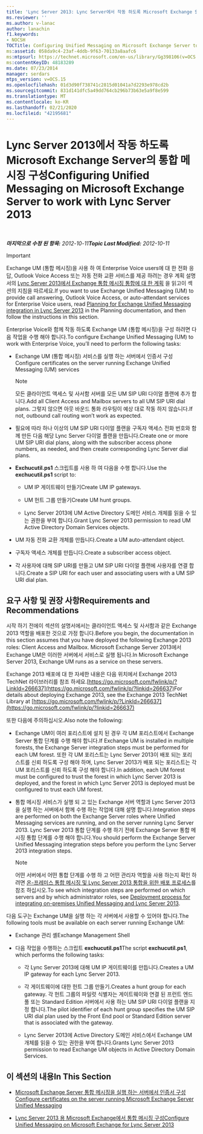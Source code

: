 ```yaml
---
title: 'Lync Server 2013: Lync Server에서 작동 하도록 Microsoft Exchange Server의 통합 메시징 구성'
ms.reviewer: ''
ms.author: v-lanac
author: lanachin
f1.keywords:
- NOCSH
TOCTitle: Configuring Unified Messaging on Microsoft Exchange Server to work with Lync Server 2013
ms:assetid: 058da9c4-23af-4ddb-9f63-70133a8aafc6
ms:mtpsurl: https://technet.microsoft.com/en-us/library/Gg398106(v=OCS.15)
ms:contentKeyID: 48183289
ms.date: 07/23/2014
manager: serdars
mtps_version: v=OCS.15
ms.openlocfilehash: 01d3d90f738741c2815d01041a7d2293e978cd2b
ms.sourcegitcommit: 831d141dfc5a49dd764cb296b73b63e5a9f8e599
ms.translationtype: MT
ms.contentlocale: ko-KR
ms.lasthandoff: 02/21/2020
ms.locfileid: "42195681"
---
```

<div data-xmlns="http://www.w3.org/1999/xhtml">

<div class="topic" data-xmlns="http://www.w3.org/1999/xhtml" data-msxsl="urn:schemas-microsoft-com:xslt" data-cs="https://msdn.microsoft.com/">

<div data-asp="https://msdn2.microsoft.com/asp">

# <a name="configuring-unified-messaging-on-microsoft-exchange-server-to-work-with-lync-server-2013"></a><span data-ttu-id="48460-102">Lync Server 2013에서 작동 하도록 Microsoft Exchange Server의 통합 메시징 구성</span><span class="sxs-lookup"><span data-stu-id="48460-102">Configuring Unified Messaging on Microsoft Exchange Server to work with Lync Server 2013</span></span>

</div>

<div id="mainSection">

<div id="mainBody">

<span> </span>

<span data-ttu-id="48460-103">_**마지막으로 수정 된 항목:** 2012-10-11_</span><span class="sxs-lookup"><span data-stu-id="48460-103">_**Topic Last Modified:** 2012-10-11_</span></span>

<div>


> [!IMPORTANT]  
> <span data-ttu-id="48460-104">Exchange UM (통합 메시징)을 사용 하 여 Enterprise Voice users에 대 한 전화 응답, Outlook Voice Access 또는 자동 전화 교환 서비스를 제공 하려는 경우 계획 설명서의 <A href="lync-server-2013-planning-for-exchange-unified-messaging-integration.md">Lync Server 2013에서 Exchange 통합 메시징 통합에 대 한 계획</A> 을 읽고이 섹션의 지침을 따르세요.</span><span class="sxs-lookup"><span data-stu-id="48460-104">If you want to use Exchange Unified Messaging (UM) to provide call answering, Outlook Voice Access, or auto-attendant services for Enterprise Voice users, read <A href="lync-server-2013-planning-for-exchange-unified-messaging-integration.md">Planning for Exchange Unified Messaging integration in Lync Server 2013</A> in the Planning documentation, and then follow the instructions in this section.</span></span>



</div>

<span data-ttu-id="48460-105">Enterprise Voice와 함께 작동 하도록 Exchange UM (통합 메시징)을 구성 하려면 다음 작업을 수행 해야 합니다.</span><span class="sxs-lookup"><span data-stu-id="48460-105">To configure Exchange Unified Messaging (UM) to work with Enterprise Voice, you’ll need to perform the following tasks:</span></span>

  - <span data-ttu-id="48460-106">Exchange UM (통합 메시징) 서비스를 실행 하는 서버에서 인증서 구성</span><span class="sxs-lookup"><span data-stu-id="48460-106">Configure certificates on the server running Exchange Unified Messaging (UM) services</span></span>
    
    <div>
    

    > [!NOTE]  
    > <span data-ttu-id="48460-107">모든 클라이언트 액세스 및 사서함 서버를 모든 UM SIP URI 다이얼 플랜에 추가 합니다.</span><span class="sxs-lookup"><span data-stu-id="48460-107">Add all Client Access and Mailbox servers to all UM SIP URI dial plans.</span></span> <span data-ttu-id="48460-108">그렇지 않으면 아웃 바운드 통화 라우팅이 예상 대로 작동 하지 않습니다.</span><span class="sxs-lookup"><span data-stu-id="48460-108">If not, outbound call routing won’t work as expected.</span></span>

    
    </div>

  - <span data-ttu-id="48460-109">필요에 따라 하나 이상의 UM SIP URI 다이얼 플랜을 구독자 액세스 전화 번호와 함께 만든 다음 해당 Lync Server 다이얼 플랜을 만듭니다.</span><span class="sxs-lookup"><span data-stu-id="48460-109">Create one or more UM SIP URI dial plans, along with the subscriber access phone numbers, as needed, and then create corresponding Lync Server dial plans.</span></span>

  - <span data-ttu-id="48460-110">**Exchucutil.ps1** 스크립트를 사용 하 여 다음을 수행 합니다.</span><span class="sxs-lookup"><span data-stu-id="48460-110">Use the **exchucutil.ps1** script to:</span></span>
    
      - <span data-ttu-id="48460-111">UM IP 게이트웨이 만들기</span><span class="sxs-lookup"><span data-stu-id="48460-111">Create UM IP gateways.</span></span>
    
      - <span data-ttu-id="48460-112">UM 헌트 그룹 만들기</span><span class="sxs-lookup"><span data-stu-id="48460-112">Create UM hunt groups.</span></span>
    
      - <span data-ttu-id="48460-113">Lync Server 2013에 UM Active Directory 도메인 서비스 개체를 읽을 수 있는 권한을 부여 합니다.</span><span class="sxs-lookup"><span data-stu-id="48460-113">Grant Lync Server 2013 permission to read UM Active Directory Domain Services objects.</span></span>

  - <span data-ttu-id="48460-114">UM 자동 전화 교환 개체를 만듭니다.</span><span class="sxs-lookup"><span data-stu-id="48460-114">Create a UM auto-attendant object.</span></span>

  - <span data-ttu-id="48460-115">구독자 액세스 개체를 만듭니다.</span><span class="sxs-lookup"><span data-stu-id="48460-115">Create a subscriber access object.</span></span>

  - <span data-ttu-id="48460-116">각 사용자에 대해 SIP URI를 만들고 UM SIP URI 다이얼 플랜에 사용자를 연결 합니다.</span><span class="sxs-lookup"><span data-stu-id="48460-116">Create a SIP URI for each user and associating users with a UM SIP URI dial plan.</span></span>

<div>

## <a name="requirements-and-recommendations"></a><span data-ttu-id="48460-117">요구 사항 및 권장 사항</span><span class="sxs-lookup"><span data-stu-id="48460-117">Requirements and Recommendations</span></span>

<span data-ttu-id="48460-118">시작 하기 전에이 섹션의 설명서에서는 클라이언트 액세스 및 사서함과 같은 Exchange 2013 역할을 배포한 것으로 가정 합니다.</span><span class="sxs-lookup"><span data-stu-id="48460-118">Before you begin, the documentation in this section assumes that you have deployed the following Exchange 2013 roles: Client Access and Mailbox.</span></span> <span data-ttu-id="48460-119">Microsoft Exchange Server 2013에서 Exchange UM은 이러한 서버에서 서비스로 실행 됩니다.</span><span class="sxs-lookup"><span data-stu-id="48460-119">In Microsoft Exchange Server 2013, Exchange UM runs as a service on these servers.</span></span>

<span data-ttu-id="48460-120">Exchange 2013 배포에 대 한 자세한 내용은 다음 위치에서 Exchange 2013 TechNet 라이브러리를 참조 하세요.[https://go.microsoft.com/fwlink/p/?LinkId=266637](https://go.microsoft.com/fwlink/p/?linkid=266637)</span><span class="sxs-lookup"><span data-stu-id="48460-120">For details about deploying Exchange 2013, see the Exchange 2013 TechNet Library at [https://go.microsoft.com/fwlink/p/?LinkId=266637](https://go.microsoft.com/fwlink/p/?linkid=266637)</span></span>

<span data-ttu-id="48460-121">또한 다음에 주의하십시오.</span><span class="sxs-lookup"><span data-stu-id="48460-121">Also note the following:</span></span>

  - <span data-ttu-id="48460-122">Exchange UM이 여러 포리스트에 설치 된 경우 각 UM 포리스트에서 Exchange Server 통합 단계를 수행 해야 합니다.</span><span class="sxs-lookup"><span data-stu-id="48460-122">If Exchange UM is installed in multiple forests, the Exchange Server integration steps must be performed for each UM forest.</span></span> <span data-ttu-id="48460-123">또한 각 UM 포리스트는 Lync Server 2013이 배포 되는 포리스트를 신뢰 하도록 구성 해야 하며, Lync Server 2013가 배포 되는 포리스트는 각 UM 포리스트를 신뢰 하도록 구성 해야 합니다.</span><span class="sxs-lookup"><span data-stu-id="48460-123">In addition, each UM forest must be configured to trust the forest in which Lync Server 2013 is deployed, and the forest in which Lync Server 2013 is deployed must be configured to trust each UM forest.</span></span>

  - <span data-ttu-id="48460-124">통합 메시징 서비스가 실행 되 고 있는 Exchange 서버 역할과 Lync Server 2013을 실행 하는 서버에서 함께 수행 하는 작업에 대해 설명 합니다.</span><span class="sxs-lookup"><span data-stu-id="48460-124">Integration steps are performed on both the Exchange Server roles where Unified Messaging services are running, and on the server running Lync Server 2013.</span></span> <span data-ttu-id="48460-125">Lync Server 2013 통합 단계를 수행 하기 전에 Exchange Server 통합 메시징 통합 단계를 수행 해야 합니다.</span><span class="sxs-lookup"><span data-stu-id="48460-125">You should perform the Exchange Server Unified Messaging integration steps before you perform the Lync Server 2013 integration steps.</span></span>
    
    <div>
    

    > [!NOTE]  
    > <span data-ttu-id="48460-126">어떤 서버에서 어떤 통합 단계를 수행 하 고 어떤 관리자 역할을 사용 하는지 확인 하려면 <A href="lync-server-2013-deployment-process-for-integrating-on-premises-unified-messaging.md">온-프레미스 통합 메시징 및 Lync Server 2013 통합을 위한 배포 프로세스</A>를 참조 하십시오.</span><span class="sxs-lookup"><span data-stu-id="48460-126">To see which integration steps are performed on which servers and by which administrator roles, see <A href="lync-server-2013-deployment-process-for-integrating-on-premises-unified-messaging.md">Deployment process for integrating on-premises Unified Messaging and Lync Server 2013</A>.</span></span>

    
    </div>

<span data-ttu-id="48460-127">다음 도구는 Exchange UM을 실행 하는 각 서버에서 사용할 수 있어야 합니다.</span><span class="sxs-lookup"><span data-stu-id="48460-127">The following tools must be available on each server running Exchange UM:</span></span>

  - <span data-ttu-id="48460-128">Exchange 관리 셸</span><span class="sxs-lookup"><span data-stu-id="48460-128">Exchange Management Shell</span></span>

  - <span data-ttu-id="48460-129">다음 작업을 수행하는 스크립트 **exchucutil.ps1**</span><span class="sxs-lookup"><span data-stu-id="48460-129">The script **exchucutil.ps1**, which performs the following tasks:</span></span>
    
      - <span data-ttu-id="48460-130">각 Lync Server 2013에 대해 UM IP 게이트웨이를 만듭니다.</span><span class="sxs-lookup"><span data-stu-id="48460-130">Creates a UM IP gateway for each Lync Server 2013.</span></span>
    
      - <span data-ttu-id="48460-131">각 게이트웨이에 대한 헌트 그룹 만들기.</span><span class="sxs-lookup"><span data-stu-id="48460-131">Creates a hunt group for each gateway.</span></span> <span data-ttu-id="48460-132">각 헌트 그룹의 파일럿 식별자는 게이트웨이와 연결 된 프런트 엔드 풀 또는 Standard Edition 서버에서 사용 하는 UM SIP URI 다이얼 플랜을 지정 합니다.</span><span class="sxs-lookup"><span data-stu-id="48460-132">The pilot identifier of each hunt group specifies the UM SIP URI dial plan used by the Front End pool or Standard Edition server that is associated with the gateway.</span></span>
    
      - <span data-ttu-id="48460-133">Lync Server 2013에 Active Directory 도메인 서비스에서 Exchange UM 개체를 읽을 수 있는 권한을 부여 합니다.</span><span class="sxs-lookup"><span data-stu-id="48460-133">Grants Lync Server 2013 permission to read Exchange UM objects in Active Directory Domain Services.</span></span>

</div>

<div>

## <a name="in-this-section"></a><span data-ttu-id="48460-134">이 섹션의 내용</span><span class="sxs-lookup"><span data-stu-id="48460-134">In This Section</span></span>

  - [<span data-ttu-id="48460-135">Microsoft Exchange Server 통합 메시징을 실행 하는 서버에서 인증서 구성</span><span class="sxs-lookup"><span data-stu-id="48460-135">Configure certificates on the server running Microsoft Exchange Server Unified Messaging</span></span>](lync-server-2013-configure-certificates-on-the-server-running-microsoft-exchange-server-unified-messaging.md)

  - [<span data-ttu-id="48460-136">Lync Server 2013 용 Microsoft Exchange에서 통합 메시징 구성</span><span class="sxs-lookup"><span data-stu-id="48460-136">Configure Unified Messaging on Microsoft Exchange for Lync Server 2013</span></span>](lync-server-2013-configure-unified-messaging-on-microsoft-exchange.md)

</div>

</div>

<span> </span>

</div>

</div>

</div>

